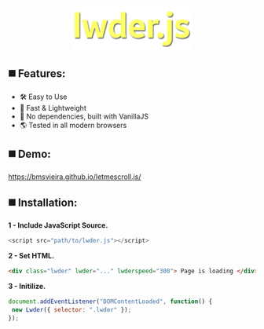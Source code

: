 <br><p align="center">
<img width="250" src="https://github.com/BMSVieira/lwder.js/blob/main/demo/img/logo.png?raw=true">
</p>
 
◼️ Features:
-
- 🛠 Easy to Use
- 🌠 Fast & Lightweight
- 💪 No dependencies, built with VanillaJS
- 🌎 Tested in all modern browsers

◼️ Demo:
-
https://bmsvieira.github.io/letmescroll.js/

◼️ Installation:
-

<b>1 - Include JavaScript Source.</b>
```javascript
<script src="path/to/lwder.js"></script>
```
<b>2 - Set HTML.</b>
```html
<div class="lwder" lwder="..." lwderspeed="300"> Page is loading </div>
```
<b>3 - Initilize.</b>
```javascript
document.addEventListener("DOMContentLoaded", function() {
 new Lwder({ selector: ".lwder" });
});
```

